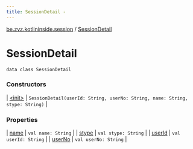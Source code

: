 ```yaml
---
title: SessionDetail - 
---
```


[be.zvz.kotlininside.session](../index.html) / [SessionDetail](./index.html)

# SessionDetail

`data class SessionDetail`

### Constructors

| [&lt;init&gt;](-init-.html) | `SessionDetail(userId: String, userNo: String, name: String, stype: String)` |

### Properties

| [name](name.html) | `val name: String` |
| [stype](stype.html) | `val stype: String` |
| [userId](user-id.html) | `val userId: String` |
| [userNo](user-no.html) | `val userNo: String` |

